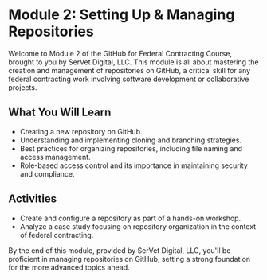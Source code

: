 # Module 2: Setting Up & Managing Repositories

Welcome to Module 2 of the GitHub for Federal Contracting Course, brought to you by SerVet Digital, LLC. This module is all about mastering the creation and management of repositories on GitHub, a critical skill for any federal contracting work involving software development or collaborative projects.

## What You Will Learn

- Creating a new repository on GitHub.
- Understanding and implementing cloning and branching strategies.
- Best practices for organizing repositories, including file naming and access management.
- Role-based access control and its importance in maintaining security and compliance.

## Activities

- Create and configure a repository as part of a hands-on workshop.
- Analyze a case study focusing on repository organization in the context of federal contracting.

By the end of this module, provided by SerVet Digital, LLC, you'll be proficient in managing repositories on GitHub, setting a strong foundation for the more advanced topics ahead.
